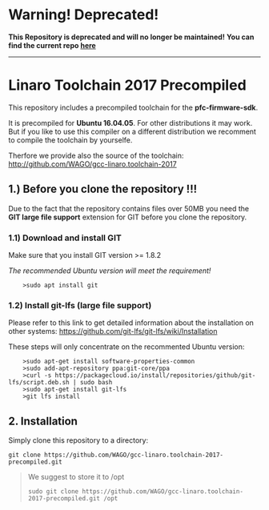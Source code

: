 # Warning! Deprecated!
**This Repository is deprecated and will no longer be maintained!**
**You can find the current repo [here](https://github.com/WAGO/gcc-toolchain)**

---

# Linaro Toolchain 2017 Precompiled

This repository includes a precompiled toolchain for the
**pfc-firmware-sdk**.

It is precompiled for **Ubuntu 16.04.05**. For other distributions
it may work. But if you like to use this compiler on a different 
distribution we recomment to compile the toolchain by yourselfe.

Therfore we provide also the source of the toolchain:
http://github.com/WAGO/gcc-linaro.toolchain-2017

## 1.) Before you clone the repository !!!

Due to the fact that the repository contains files over 50MB you need the **GIT large file support** extension for GIT before you clone the repository.

### 1.1) Download and install GIT

Make sure that you install GIT version >= 1.8.2

_The recommended Ubuntu version will meet the requirement!_

```
    >sudo apt install git
```

### 1.2) Install git-lfs (large file support)

Please refer to this link to get detailed information about the installation on other systems:
https://github.com/git-lfs/git-lfs/wiki/Installation

These steps will only concentrate on the recommented Ubuntu version:
```
    >sudo apt-get install software-properties-common
    >sudo add-apt-repository ppa:git-core/ppa
    >curl -s https://packagecloud.io/install/repositories/github/git-lfs/script.deb.sh | sudo bash
    >sudo apt-get install git-lfs
    >git lfs install
```
## 2. Installation

Simply clone this repository to a directory:
```
git clone https://github.com/WAGO/gcc-linaro.toolchain-2017-precompiled.git 
```
> We suggest to store it to /opt
>```
>sudo git clone https://github.com/WAGO/gcc-linaro.toolchain-2017-precompiled.git /opt
>```



